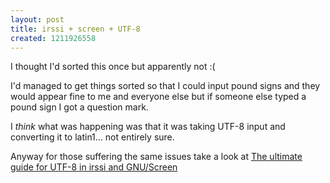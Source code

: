 ```yaml
--- 
layout: post
title: irssi + screen + UTF-8
created: 1211926558
---
```

I thought I'd sorted this once but apparently not :(

I'd managed to get things sorted so that I could input pound signs and they would appear fine to me and everyone else but if someone else typed a pound sign I got a question mark.

I *think* what was happening was that it was taking UTF-8 input and converting it to latin1... not entirely sure.

Anyway for those suffering the same issues take a look at [The ultimate guide for UTF-8 in irssi and GNU/Screen](http://www.iovene.com/the-ultimate-guide-for-utf-8-in-irssi-and-gnuscreen/)
